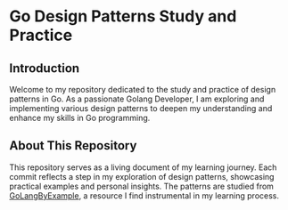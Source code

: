 # Go Design Patterns Study and Practice

## Introduction

Welcome to my repository dedicated to the study and practice of design patterns in Go. As a passionate Golang Developer, I am exploring and implementing various design patterns to deepen my understanding and enhance my skills in Go programming.

## About This Repository

This repository serves as a living document of my learning journey. Each commit reflects a step in my exploration of design patterns, showcasing practical examples and personal insights. The patterns are studied from [GoLangByExample](https://golangbyexample.com), a resource I find instrumental in my learning process.
